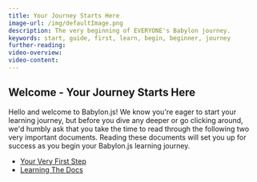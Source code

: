 ```yaml
---
title: Your Journey Starts Here
image-url: /img/defaultImage.png
description: The very beginning of EVERYONE's Babylon journey.
keywords: start, guide, first, learn, begin, beginner, journey
further-reading:
video-overview:
video-content:
---
```


## Welcome - Your Journey Starts Here

Hello and welcome to Babylon.js! We know you're eager to start your learning journey, but before you dive any deeper or go clicking around, we'd humbly ask that you take the time to read through the following two very important documents. Reading these documents will set you up for success as you begin your Babylon.js learning journey.

- [Your Very First Step](journey/theFirstStep)
- [Learning The Docs](journey/learningTheDocs)
